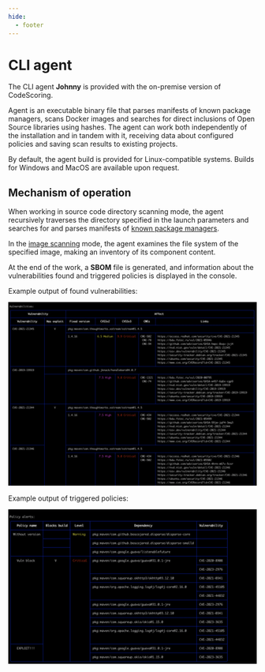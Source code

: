 ```yaml
---
hide:
  - footer
---
```


# CLI agent

The CLI agent **Johnny** is provided with the on-premise version of CodeScoring.

Agent is an executable binary file that parses manifests of known package managers, scans Docker images and searches for direct inclusions of Open Source libraries using hashes. The agent can work both independently of the installation and in tandem with it, receiving data about configured policies and saving scan results to existing projects.

By default, the agent build is provided for Linux-compatible systems. Builds for Windows and MacOS are available upon request.

## Mechanism of operation

When working in source code directory scanning mode, the agent recursively traverses the directory specified in the launch parameters and searches for and parses manifests of [known package managers](/supported-package-managers.en).

In the [image scanning](/agent/scan-docker.en) mode, the agent examines the file system of the specified image, making an inventory of its component content.

At the end of the work, a **SBOM** file is generated, and information about the vulnerabilities found and triggered policies is displayed in the console.

Example output of found vulnerabilities:

![Johnny example with vulnerabilities](/assets/img/johnny_output_vulnerabilities.png)

Example output of triggered policies:

![Johnny example with policy alerts](/assets/img/johnny_output_alerts.png)